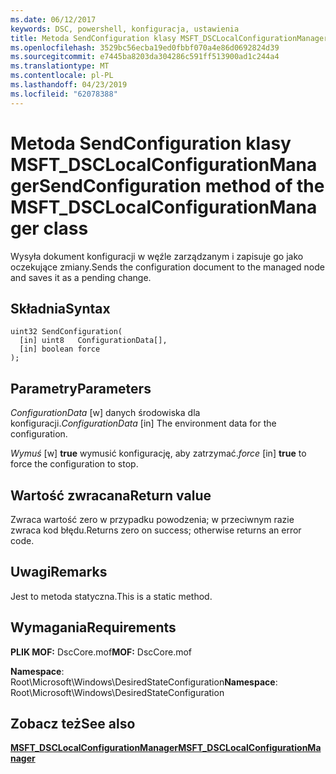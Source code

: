 ```yaml
---
ms.date: 06/12/2017
keywords: DSC, powershell, konfiguracja, ustawienia
title: Metoda SendConfiguration klasy MSFT_DSCLocalConfigurationManager
ms.openlocfilehash: 3529bc56ecba19ed0fbbf070a4e86d0692824d39
ms.sourcegitcommit: e7445ba8203da304286c591ff513900ad1c244a4
ms.translationtype: MT
ms.contentlocale: pl-PL
ms.lasthandoff: 04/23/2019
ms.locfileid: "62078388"
---
```

# <a name="sendconfiguration-method-of-the-msftdsclocalconfigurationmanager-class"></a><span data-ttu-id="18b7d-103">Metoda SendConfiguration klasy MSFT_DSCLocalConfigurationManager</span><span class="sxs-lookup"><span data-stu-id="18b7d-103">SendConfiguration method of the MSFT_DSCLocalConfigurationManager class</span></span>

<span data-ttu-id="18b7d-104">Wysyła dokument konfiguracji w węźle zarządzanym i zapisuje go jako oczekujące zmiany.</span><span class="sxs-lookup"><span data-stu-id="18b7d-104">Sends the configuration document to the managed node and saves it as a pending change.</span></span>

## <a name="syntax"></a><span data-ttu-id="18b7d-105">Składnia</span><span class="sxs-lookup"><span data-stu-id="18b7d-105">Syntax</span></span>

```mof
uint32 SendConfiguration(
  [in] uint8   ConfigurationData[],
  [in] boolean force
);
```

## <a name="parameters"></a><span data-ttu-id="18b7d-106">Parametry</span><span class="sxs-lookup"><span data-stu-id="18b7d-106">Parameters</span></span>

<span data-ttu-id="18b7d-107">*ConfigurationData* \[w\] danych środowiska dla konfiguracji.</span><span class="sxs-lookup"><span data-stu-id="18b7d-107">*ConfigurationData* \[in\] The environment data for the configuration.</span></span>

<span data-ttu-id="18b7d-108">*Wymuś* \[w\] **true** wymusić konfigurację, aby zatrzymać.</span><span class="sxs-lookup"><span data-stu-id="18b7d-108">*force* \[in\] **true** to force the configuration to stop.</span></span>

## <a name="return-value"></a><span data-ttu-id="18b7d-109">Wartość zwracana</span><span class="sxs-lookup"><span data-stu-id="18b7d-109">Return value</span></span>

<span data-ttu-id="18b7d-110">Zwraca wartość zero w przypadku powodzenia; w przeciwnym razie zwraca kod błędu.</span><span class="sxs-lookup"><span data-stu-id="18b7d-110">Returns zero on success; otherwise returns an error code.</span></span>

## <a name="remarks"></a><span data-ttu-id="18b7d-111">Uwagi</span><span class="sxs-lookup"><span data-stu-id="18b7d-111">Remarks</span></span>

<span data-ttu-id="18b7d-112">Jest to metoda statyczna.</span><span class="sxs-lookup"><span data-stu-id="18b7d-112">This is a static method.</span></span>

## <a name="requirements"></a><span data-ttu-id="18b7d-113">Wymagania</span><span class="sxs-lookup"><span data-stu-id="18b7d-113">Requirements</span></span>

<span data-ttu-id="18b7d-114">**PLIK MOF:** DscCore.mof</span><span class="sxs-lookup"><span data-stu-id="18b7d-114">**MOF:** DscCore.mof</span></span>

<span data-ttu-id="18b7d-115">**Namespace**: Root\Microsoft\Windows\DesiredStateConfiguration</span><span class="sxs-lookup"><span data-stu-id="18b7d-115">**Namespace**: Root\Microsoft\Windows\DesiredStateConfiguration</span></span>

## <a name="see-also"></a><span data-ttu-id="18b7d-116">Zobacz też</span><span class="sxs-lookup"><span data-stu-id="18b7d-116">See also</span></span>

[<span data-ttu-id="18b7d-117">**MSFT_DSCLocalConfigurationManager**</span><span class="sxs-lookup"><span data-stu-id="18b7d-117">**MSFT_DSCLocalConfigurationManager**</span></span>](msft-dsclocalconfigurationmanager.md)
